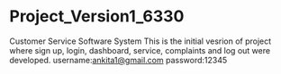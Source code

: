 # Project_Version1_6330
Customer Service Software System
This is the initial vesrion of project where sign up, login, dashboard, service, complaints and log out were developed.
username:ankita1@gmail.com
password:12345
